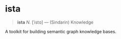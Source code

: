 # ista

> **ista** _N._ [ˈistɑ] — (Sindarin) Knowledge

A toolkit for building semantic graph knowledge bases.
